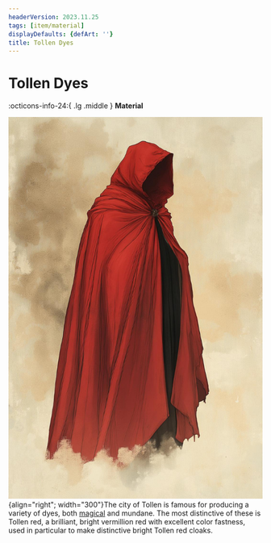 ```yaml
---
headerVersion: 2023.11.25
tags: [item/material]
displayDefaults: {defArt: ''}
title: Tollen Dyes
---
```

# Tollen Dyes
:octicons-info-24:{ .lg .middle } **Material**  

![Tollen Red Cloak](../../assets/tollen-red-cloak.jpg){align="right"; width="300"}The city of Tollen is famous for producing a variety of dyes, both [magical](<../magic-items/tollen-magical-tattoo.md>) and mundane. The most distinctive of these is Tollen red, a brilliant, bright vermillion red with excellent color fastness, used in particular to make distinctive bright Tollen red cloaks. 